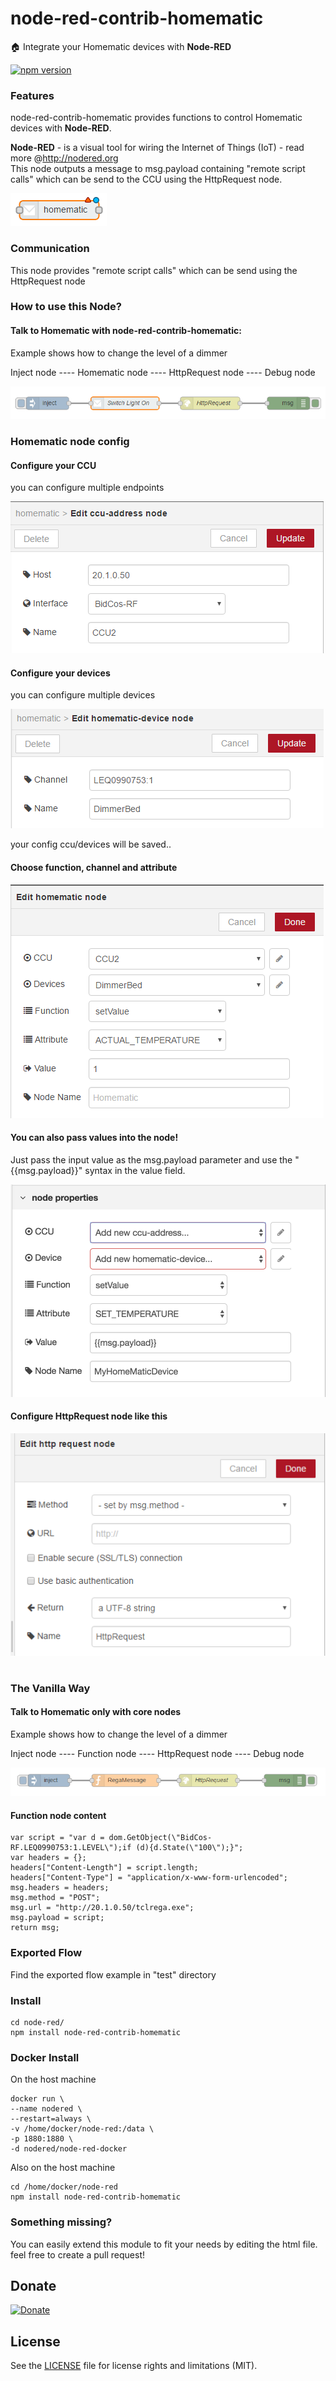 # node-red-contrib-homematic

:house: Integrate your Homematic devices with <b>Node-RED</b>

[![npm version](https://badge.fury.io/js/node-red-contrib-homematic.svg)](http://badge.fury.io/js/node-red-contrib-homematic)

### Features

node-red-contrib-homematic provides functions to control Homematic devices with <b>Node-RED</b>.<br>

<b>Node-RED</b> - is a visual tool for wiring the Internet of Things (IoT) - read more @http://nodered.org<br>
This node outputs a message to msg.payload containing "remote script calls" which can be send to the CCU using the HttpRequest node.

![Screenshot](https://github.com/firsttris/node-red-contrib-homematic/blob/master/wiki/homematic-node.PNG)

### Communication

This node provides "remote script calls" which can be send using the HttpRequest node

### How to use this Node?

#### Talk to Homematic with node-red-contrib-homematic:

Example shows how to change the level of a dimmer

Inject node ---- Homematic node ---- HttpRequest node ---- Debug node

![Screenshot](https://github.com/firsttris/node-red-contrib-homematic/blob/master/wiki/node-red-contrib-homematic.PNG)

### Homematic node config

#### Configure your CCU

you can configure multiple endpoints

![Screenshot](https://github.com/firsttris/node-red-contrib-homematic/blob/master/wiki/node-red-homematic-config-ccu.PNG)

#### Configure your devices

you can configure multiple devices

![Screenshot](https://github.com/firsttris/node-red-contrib-homematic/blob/master/wiki/node-red-homematic-config-devices.PNG)

your config ccu/devices will be saved..

#### Choose function, channel and attribute

![Screenshot](https://github.com/firsttris/node-red-contrib-homematic/blob/master/wiki/node-red-homematic-config-node.PNG)

#### You can also pass values into the node!

Just pass the input value as the msg.payload parameter and use the "{{msg.payload}}" syntax in the value field.

![Screenshot](https://github.com/firsttris/node-red-contrib-homematic/blob/master/wiki/node-red-homematic-config-node-custom-value.png)


#### Configure HttpRequest node like this

![Screenshot](https://github.com/firsttris/node-red-contrib-homematic/blob/master/wiki/httpRequestEmpty.PNG)

#

### The Vanilla Way

#### Talk to Homematic only with core nodes

Example shows how to change the level of a dimmer

Inject node ---- Function node ---- HttpRequest node ---- Debug node

![Screenshot](https://github.com/firsttris/node-red-contrib-homematic/blob/master/wiki/node-red-homematic-rega.PNG)

#### Function node content

```
var script = "var d = dom.GetObject(\"BidCos-RF.LEQ0990753:1.LEVEL\");if (d){d.State(\"100\");}";
var headers = {};
headers["Content-Length"] = script.length;
headers["Content-Type"] = "application/x-www-form-urlencoded";
msg.headers = headers;
msg.method = "POST";
msg.url = "http://20.1.0.50/tclrega.exe";
msg.payload = script;
return msg;
```

### Exported Flow

Find the exported flow example in "test" directory

### Install

```
cd node-red/
npm install node-red-contrib-homematic
```

### Docker Install

On the host machine

```
docker run \
--name nodered \
--restart=always \
-v /home/docker/node-red:/data \
-p 1880:1880 \
-d nodered/node-red-docker
```

Also on the host machine

```
cd /home/docker/node-red
npm install node-red-contrib-homematic
```

### Something missing?

You can easily extend this module to fit your needs by editing the html file.
feel free to create a pull request!

## Donate
[![Donate](https://img.shields.io/badge/Donate-PayPal-green.svg)](https://www.paypal.com/cgi-bin/webscr?cmd=_s-xclick&hosted_button_id=KEAR9ZC228YCL)

## License
See the [LICENSE](LICENSE.md) file for license rights and limitations (MIT).

